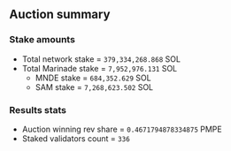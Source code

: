 ## Auction summary

### Stake amounts
- Total network stake = `379,334,268.868` SOL
- Total Marinade stake = `7,952,976.131` SOL
  - MNDE stake = `684,352.629` SOL
  - SAM stake = `7,268,623.502` SOL

### Results stats
- Auction winning rev share = `0.4671794878334875` PMPE
- Staked validators count = `336`
